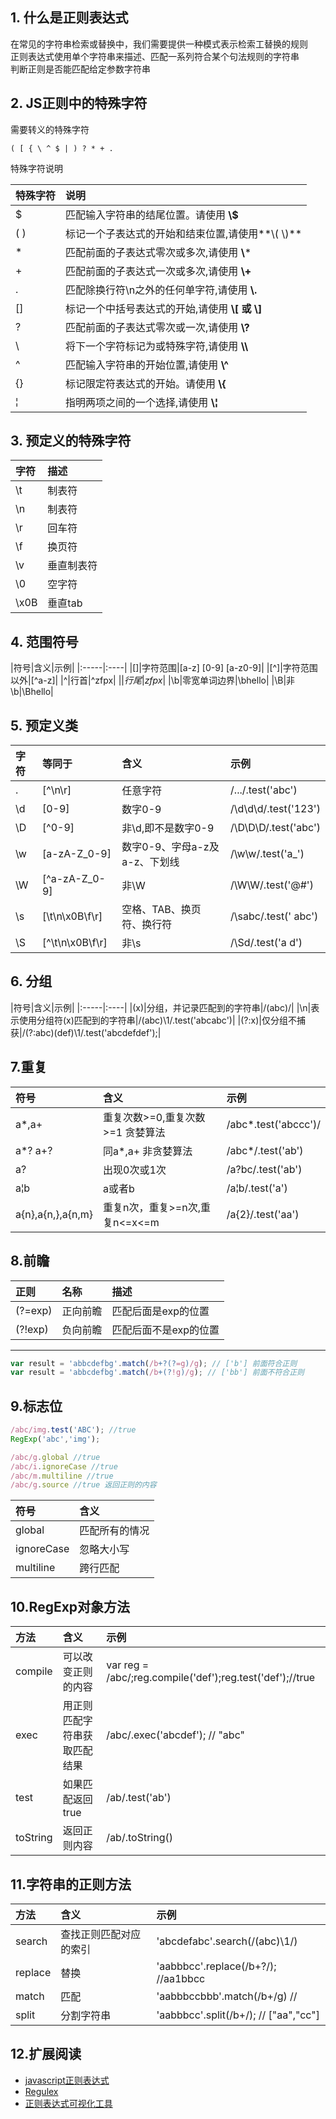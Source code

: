 ## 1. 什么是正则表达式
在常见的字符串检索或替换中，我们需要提供一种模式表示检索工替换的规则  
正则表达式使用单个字符串来描述、匹配一系列符合某个句法规则的字符串  
判断正则是否能匹配给定参数字符串

## 2. JS正则中的特殊字符
需要转义的特殊字符
```
( [ { \ ^ $ | ) ? * + .
```
特殊字符说明

|特殊字符|说明|
|:------|:------|
|$|匹配输入字符串的结尾位置。请使用 **\\$**|
|( )|标记一个子表达式的开始和结束位置,请使用**\\( \\)**|
|*|匹配前面的子表达式零次或多次,请使用 **\\***|
|+|匹配前面的子表达式一次或多次,请使用 **\\+**|
|.|匹配除换行符\n之外的任何单字符,请使用 **\\.**|
|[]|标记一个中括号表达式的开始,请使用 **\\[ 或 \\]**|
|?|匹配前面的子表达式零次或一次,请使用 **\\?**|
|\ |将下一个字符标记为或特殊字符,请使用 **\\\\**|
|^ |匹配输入字符串的开始位置,请使用 **\\^**|
|{}|标记限定符表达式的开始。请使用 **\\{**|
|&brvbar;|指明两项之间的一个选择,请使用 **\\&brvbar;**|

## 3. 预定义的特殊字符

|字符|描述|
|:-----|:----|
|\t|制表符|
|\n|制表符|
|\r|回车符|
|\f|换页符|
|\v|垂直制表符|
|\0|空字符|
|\x0B|垂直tab|

## 4. 范围符号
|符号|含义|示例|
|:-----|:----|
|[]|字符范围|[a-z] [0-9] [a-z0-9]|
|[^]|字符范围以外|[^a-z]|
|^|行首|^zfpx|
|$|行尾|zfpx$|
|\b|零宽单词边界|\bhello|
|\B|非\b|\Bhello|

## 5. 预定义类
|字符|等同于|含义|示例|
|:-----|:----|:----|:----|
|.|[^\n\r]|任意字符|/.../.test('abc')|
|\d|[0-9]|数字0-9|/\d\d\d/.test('123')|
|\D|[^0-9]|非\d,即不是数字0-9|/\D\D\D/.test('abc')|
|\w|[a-zA-Z_0-9]|数字0-9、字母a-z及a-z、下划线|/\w\w/.test('a_')|
|\W|[^a-zA-Z_0-9]|非\W|/\W\W/.test('@#')|
|\s|[\t\n\x0B\f\r]|空格、TAB、换页符、换行符|/\sabc/.test(' abc')|
|\S|[^\t\n\x0B\f\r]|非\s|/\Sd/.test('a d')|

## 6. 分组
|符号|含义|示例|
|:-----|:----|
|(x)|分组，并记录匹配到的字符串|/(abc)/|
|\n|表示使用分组符(x)匹配到的字符串|/(abc)\1/.test('abcabc')|
|(?:x)|仅分组不捕获|/(?:abc)(def)\1/.test('abcdefdef');|

## 7.重复
|符号|含义|示例|
|:-----|:----|:-----|
|a*,a+|重复次数>=0,重复次数>=1 贪婪算法|/abc*.test('abccc')/|
|a*? a+?|同a*,a+ 非贪婪算法|/abc*/.test('ab')|
|a?|出现0次或1次|/a?bc/.test('ab')|
|a&brvbar;b|a或者b|/a&brvbar;b/.test('a')|
|a{n},a{n,},a{n,m}|重复n次，重复>=n次,重复n<=x<=m|/a{2}/.test('aa')|

## 8.前瞻
|正则|名称|描述|
|:-----|:----|:-----|
|(?=exp)|正向前瞻|匹配后面是exp的位置|
|(?!exp)|负向前瞻|匹配后面不是exp的位置|
****
```javascript
var result = 'abbcdefbg'.match(/b+?(?=g)/g); // ['b'] 前面符合正则
var result = 'abbcdefbg'.match(/b+(?!g)/g); // ['bb'] 前面不符合正则
```

## 9.标志位
```javascript
/abc/img.test('ABC'); //true
RegExp('abc','img');

/abc/g.global //true
/abc/i.ignoreCase //true
/abc/m.multiline //true
/abc/g.source //true 返回正则的内容
```
|符号|含义|
|:-----|:----|
|global|匹配所有的情况|
|ignoreCase|忽略大小写|
|multiline|跨行匹配|

## 10.RegExp对象方法
|方法|含义|示例|
|:-----|:----|:----|
|compile|可以改变正则的内容|var reg = /abc/;reg.compile('def');reg.test('def');//true|
|exec|用正则匹配字符串获取匹配结果|/abc/.exec('abcdef'); // "abc"|
|test|如果匹配返回true|/ab/.test('ab')|
|toString|返回正则内容|/ab/.toString()|

## 11.字符串的正则方法
|方法|含义|示例|
|:-----|:----|:----|
|search|查找正则匹配对应的索引|'abcdefabc'.search(/(abc)\1/)|
|replace|替换|'aabbbcc'.replace(/b+?/); //aa1bbcc|
|match|匹配|'aabbbccbbb'.match(/b+/g) // |
|split|分割字符串|'aabbbcc'.split(/b+/); // ["aa","cc"]|

## 12.扩展阅读

- [javascript正则表达式](http://www.cnblogs.com/rubylouvre/archive/2010/03/09/1681222.html)
- [Regulex](https://jex.im/regulex)
- [正则表达式可视化工具](https://regexper.com/)